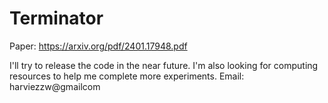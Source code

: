 # Terminator

Paper: https://arxiv.org/pdf/2401.17948.pdf

I'll try to release the code in the near future.
I'm also looking for computing resources to help me complete more experiments. Email: harviezzw@gmailcom
